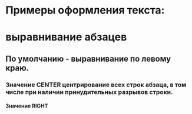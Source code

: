 
<html>
   <link rel="stylesheet" href="style.css1" type="text/css"/>
  <body>
    <h1>
  Примеры оформления текста:
    </h1>
     <h1>выравнивание абзацев</h1>
      <h2>По умолчанию - выравнивание по левому краю.</h2>
      <h3>Значение CENTER центрирование всех строк абзаца, в том числе при наличии принудительных разрывов строки.</h3>
      <h4>Значение RIGHT</h4>
   </body>
</html>
